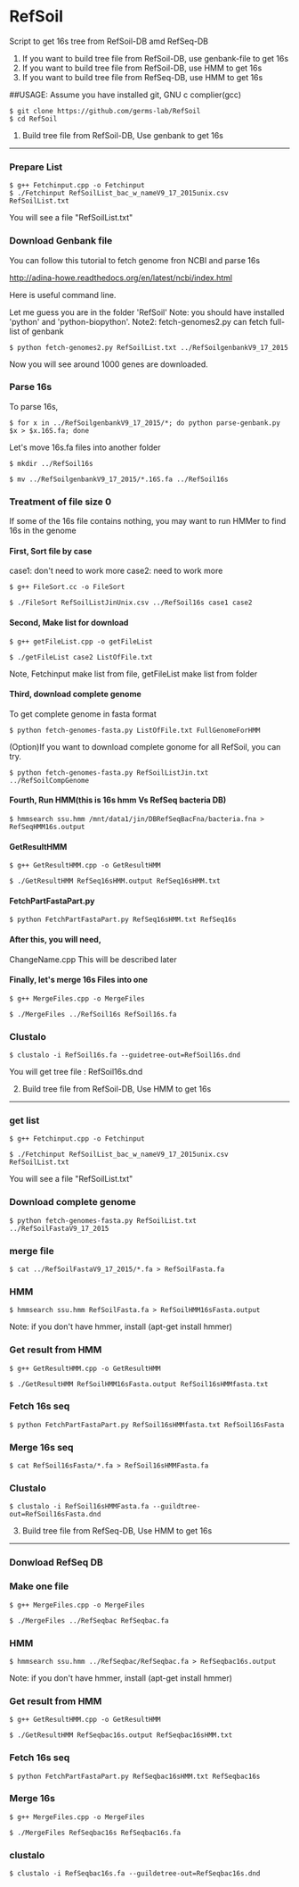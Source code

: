 # RefSoil
Script to get 16s tree from  RefSoil-DB amd RefSeq-DB

1. If you want to build tree file from RefSoil-DB, use genbank-file to get 16s
2. If you want to build tree file from RefSoil-DB, use HMM to get 16s
3. If you want to build tree file from RefSeq-DB, use HMM to get 16s

##USAGE:
Assume you have installed git, GNU c complier(gcc)
```
$ git clone https://github.com/germs-lab/RefSoil
$ cd RefSoil
```
1. Build tree file from RefSoil-DB, Use genbank to get 16s
----------
### Prepare List
```
$ g++ Fetchinput.cpp -o Fetchinput
$ ./Fetchinput RefSoilList_bac_w_nameV9_17_2015unix.csv RefSoilList.txt
```
You will see a file "RefSoilList.txt" 

### Download Genbank file


You can follow this tutorial to fetch genome fron NCBI and parse 16s

http://adina-howe.readthedocs.org/en/latest/ncbi/index.html

Here is useful command line.

Let me guess you are in the folder 'RefSoil'
Note: you should have installed 'python' and 'python-biopython'. 
Note2: fetch-genomes2.py can fetch full-list of genbank
```
$ python fetch-genomes2.py RefSoilList.txt ../RefSoilgenbankV9_17_2015
```
Now you will see around 1000 genes are downloaded.

### Parse 16s

To parse 16s,
```
$ for x in ../RefSoilgenbankV9_17_2015/*; do python parse-genbank.py $x > $x.16S.fa; done
```
Let's move 16s.fa files into another folder
```
$ mkdir ../RefSoil16s

$ mv ../RefSoilgenbankV9_17_2015/*.16S.fa ../RefSoil16s
```
### Treatment of file size 0


If some of the 16s file contains nothing, you may want to run HMMer to find 16s in the genome

#### First, Sort file by case
case1: don't need to work more
case2: need to work more
```
$ g++ FileSort.cc -o FileSort

$ ./FileSort RefSoilListJinUnix.csv ../RefSoil16s case1 case2
```
#### Second, Make list for download
```
$ g++ getFileList.cpp -o getFileList 

$ ./getFileList case2 ListOfFile.txt
```
Note, Fetchinput make list from file, getFileList make list from folder

#### Third, download complete genome
To get complete genome in fasta format
```
$ python fetch-genomes-fasta.py ListOfFile.txt FullGenomeForHMM
```
(Option)If you want to download complete gonome for all RefSoil, you can try.
```
$ python fetch-genomes-fasta.py RefSoilListJin.txt ../RefSoilCompGenome
```
#### Fourth, Run HMM(this is 16s hmm Vs RefSeq bacteria DB)
```
$ hmmsearch ssu.hmm /mnt/data1/jin/DBRefSeqBacFna/bacteria.fna > RefSeqHMM16s.output
```
#### GetResultHMM
```
$ g++ GetResultHMM.cpp -o GetResultHMM

$ ./GetResultHMM RefSeq16sHMM.output RefSeq16sHMM.txt
```
#### FetchPartFastaPart.py
```
$ python FetchPartFastaPart.py RefSeq16sHMM.txt RefSeq16s
```
#### After this, you will need, 
ChangeName.cpp
This will be described later

#### Finally, let's merge 16s Files into one
```
$ g++ MergeFiles.cpp -o MergeFiles

$ ./MergeFiles ../RefSoil16s RefSoil16s.fa
```
### Clustalo
```
$ clustalo -i RefSoil16s.fa --guidetree-out=RefSoil16s.dnd
```
You will get tree file : RefSoil16s.dnd

2. Build tree file from RefSoil-DB, Use HMM to get 16s
------
### get list
```
$ g++ Fetchinput.cpp -o Fetchinput

$ ./Fetchinput RefSoilList_bac_w_nameV9_17_2015unix.csv RefSoilList.txt
```
You will see a file "RefSoilList.txt"

### Download complete genome
```
$ python fetch-genomes-fasta.py RefSoilList.txt ../RefSoilFastaV9_17_2015
```
### merge file
```
$ cat ../RefSoilFastaV9_17_2015/*.fa > RefSoilFasta.fa
```
### HMM
```
$ hmmsearch ssu.hmm RefSoilFasta.fa > RefSoilHMM16sFasta.output
```
Note: if you don't have	hmmer, install (apt-get	install	hmmer)
### Get result from HMM
```
$ g++ GetResultHMM.cpp -o GetResultHMM

$ ./GetResultHMM RefSoilHMM16sFasta.output RefSoil16sHMMfasta.txt
```
### Fetch 16s seq
```
$ python FetchPartFastaPart.py RefSoil16sHMMfasta.txt RefSoil16sFasta
```
### Merge 16s seq
```
$ cat RefSoil16sFasta/*.fa > RefSoil16sHMMFasta.fa
```
### Clustalo
```
$ clustalo -i RefSoil16sHMMFasta.fa --guildtree-out=RefSoil16sFasta.dnd
```

3. Build tree file from RefSeq-DB, Use	HMM to get 16s
------
### Donwload RefSeq DB

### Make one file
```
$ g++ MergeFiles.cpp -o MergeFiles

$ ./MergeFiles ../RefSeqbac RefSeqbac.fa
```
### HMM
```
$ hmmsearch ssu.hmm ../RefSeqbac/RefSeqbac.fa > RefSeqbac16s.output
```
Note: if you don't have hmmer, install (apt-get install hmmer)
### Get result from HMM
```
$ g++ GetResultHMM.cpp -o GetResultHMM

$ ./GetResultHMM RefSeqbac16s.output RefSeqbac16sHMM.txt
```
### Fetch 16s seq
```
$ python FetchPartFastaPart.py RefSeqbac16sHMM.txt RefSeqbac16s
```
### Merge 16s
```
$ g++ MergeFiles.cpp -o MergeFiles

$ ./MergeFiles RefSeqbac16s RefSeqbac16s.fa
```
### clustalo
```
$ clustalo -i RefSeqbac16s.fa --guildetree-out=RefSeqbac16s.dnd
```
